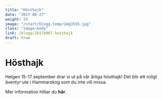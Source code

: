 ```yaml
---
title: "Hösthajk"
date: "2017-08-27"
weight: 20
image: "/start/blogg-temp/img3555.jpg"
class: "image-body"
link: /blogg/20170907-hosthajk
draft: true
---
```

# Hösthajk

Helgen 15-17 september drar vi ut på vår årliga hösthajk! Det blir ett roligt äventyr ute i Hammarskog som du inte vill missa.

Mer information hittar du **här**.